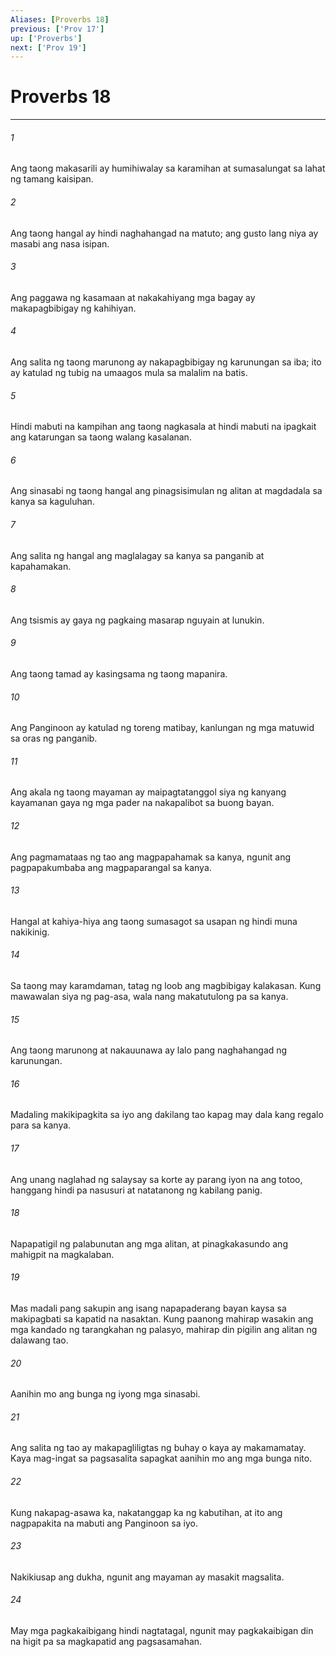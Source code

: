 ```yaml
---
Aliases: [Proverbs 18]
previous: ['Prov 17']
up: ['Proverbs']
next: ['Prov 19']
---
```

# Proverbs 18

***






















###### 1 










Ang taong makasarili ay humihiwalay sa karamihan at sumasalungat sa lahat ng tamang kaisipan. 





















###### 2 










Ang taong hangal ay hindi naghahangad na matuto; ang gusto lang niya ay masabi ang nasa isipan. 





















###### 3 










Ang paggawa ng kasamaan at nakakahiyang mga bagay ay makapagbibigay ng kahihiyan. 





















###### 4 










Ang salita ng taong marunong ay nakapagbibigay ng karunungan sa iba; ito ay katulad ng tubig na umaagos mula sa malalim na batis. 





















###### 5 










Hindi mabuti na kampihan ang taong nagkasala at hindi mabuti na ipagkait ang katarungan sa taong walang kasalanan. 





















###### 6 










Ang sinasabi ng taong hangal ang pinagsisimulan ng alitan at magdadala sa kanya sa kaguluhan. 





















###### 7 










Ang salita ng hangal ang maglalagay sa kanya sa panganib at kapahamakan. 





















###### 8 










Ang tsismis ay gaya ng pagkaing masarap nguyain at lunukin. 





















###### 9 










Ang taong tamad ay kasingsama ng taong mapanira. 





















###### 10 










Ang Panginoon ay katulad ng toreng matibay, kanlungan ng mga matuwid sa oras ng panganib. 





















###### 11 










Ang akala ng taong mayaman ay maipagtatanggol siya ng kanyang kayamanan gaya ng mga pader na nakapalibot sa buong bayan. 





















###### 12 










Ang pagmamataas ng tao ang magpapahamak sa kanya, ngunit ang pagpapakumbaba ang magpaparangal sa kanya. 





















###### 13 










Hangal at kahiya-hiya ang taong sumasagot sa usapan ng hindi muna nakikinig. 





















###### 14 










Sa taong may karamdaman, tatag ng loob ang magbibigay kalakasan. Kung mawawalan siya ng pag-asa, wala nang makatutulong pa sa kanya. 





















###### 15 










Ang taong marunong at nakauunawa ay lalo pang naghahangad ng karunungan. 





















###### 16 










Madaling makikipagkita sa iyo ang dakilang tao kapag may dala kang regalo para sa kanya. 





















###### 17 










Ang unang naglahad ng salaysay sa korte ay parang iyon na ang totoo, hanggang hindi pa nasusuri at natatanong ng kabilang panig. 





















###### 18 










Napapatigil ng palabunutan ang mga alitan, at pinagkakasundo ang mahigpit na magkalaban. 





















###### 19 










Mas madali pang sakupin ang isang napapaderang bayan kaysa sa makipagbati sa kapatid na nasaktan. Kung paanong mahirap wasakin ang mga kandado ng tarangkahan ng palasyo, mahirap din pigilin ang alitan ng dalawang tao. 





















###### 20 










Aanihin mo ang bunga ng iyong mga sinasabi. 





















###### 21 










Ang salita ng tao ay makapagliligtas ng buhay o kaya ay makamamatay. Kaya mag-ingat sa pagsasalita sapagkat aanihin mo ang mga bunga nito. 





















###### 22 










Kung nakapag-asawa ka, nakatanggap ka ng kabutihan, at ito ang nagpapakita na mabuti ang Panginoon sa iyo. 





















###### 23 










Nakikiusap ang dukha, ngunit ang mayaman ay masakit magsalita. 





















###### 24 










May mga pagkakaibigang hindi nagtatagal, ngunit may pagkakaibigan din na higit pa sa magkapatid ang pagsasamahan.
